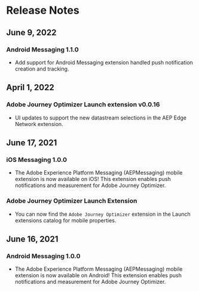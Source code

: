 # Release Notes

## June 9, 2022

### Android Messaging 1.1.0

* Add support for Android Messaging extension handled push notification creation and tracking.

## April 1, 2022

### Adobe Journey Optimizer Launch extension v0.0.16

* UI updates to support the new datastream selections in the AEP Edge Network extension.

## June 17, 2021

### iOS Messaging 1.0.0

* The Adobe Experience Platform Messaging (AEPMessaging) mobile extension is now available on iOS! This extension enables push notifications and measurement for Adobe Journey Optimizer. 

### Adobe Journey Optimizer Launch Extension

* You can now find the `Adobe Journey Optimizer` extension in the Launch extensions catalog for mobile properties.

## June 16, 2021

### Android Messaging 1.0.0

* The Adobe Experience Platform Messaging (AEPMessaging) mobile extension is now available on Android! This extension enables push notifications and measurement for Adobe Journey Optimizer.
